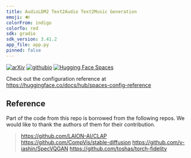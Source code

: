 ```yaml
---
title: AudioLDM2 Text2Audio Text2Music Generation
emoji: 🔊
colorFrom: indigo
colorTo: red
sdk: gradio
sdk_version: 3.41.2
app_file: app.py
pinned: false
---
```


[![arXiv](https://img.shields.io/badge/arXiv-2308.05734-brightgreen.svg?style=flat-square)](https://arxiv.org/abs/2308.05734)  [![githubio](https://img.shields.io/badge/GitHub.io-Audio_Samples-blue?logo=Github&style=flat-square)](https://audioldm.github.io/audioldm2/)  [![Hugging Face Spaces](https://img.shields.io/badge/%F0%9F%A4%97%20Hugging%20Face-Spaces-blue)](https://huggingface.co/spaces/haoheliu/audioldm2-text2audio-text2music)  

Check out the configuration reference at https://huggingface.co/docs/hub/spaces-config-reference

## Reference
Part of the code from this repo is borrowed from the following repos. We would like to thank the authors of them for their contribution. 

> https://github.com/LAION-AI/CLAP
> https://github.com/CompVis/stable-diffusion
> https://github.com/v-iashin/SpecVQGAN 
> https://github.com/toshas/torch-fidelity
